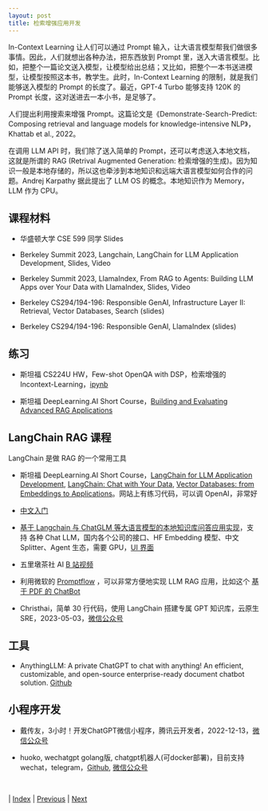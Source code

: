 ```yaml
---
layout: post
title: 检索增强应用开发
---
```


In-Context Learning 让人们可以通过 Prompt 输入，让大语言模型帮我们做很多事情。因此，人们就想出各种办法，把东西放到 Prompt 里，送入大语言模型。比如，把整个一篇论文送入模型，让模型给出总结；又比如，把整个一本书送进模型，让模型按照这本书，教学生。此时，In-Context Learning 的限制，就是我们能够送入模型的 Prompt 的长度了。最近，GPT-4 Turbo 能够支持 120K 的 Prompt 长度，这对送进去一本小书，是足够了。

人们提出利用搜索来增强 Prompt。这篇论文是《Demonstrate-Search-Predict: Composing retrieval and language models for knowledge-intensive NLP》，Khattab et al., 2022。

在调用 LLM API 时，我们除了送入简单的 Prompt，还可以考虑送入本地文档，这就是所谓的 RAG (Retrival Augmented Generation: 检索增强的生成)。因为知识一般是本地存储的，所以这也牵涉到本地知识和远端大语言模型如何合作的问题。Andrej Karpathy 据此提出了 LLM OS 的概念。本地知识作为 Memory，LLM 作为 CPU。

## 课程材料

- 华盛顿大学 CSE 599 同学 Slides

- Berkeley Summit 2023, Langchain, LangChain for LLM Application Development, Slides, Video

- Berkeley Summit 2023, LlamaIndex, From RAG to Agents: Building LLM Apps over Your Data with LlamaIndex, Slides, Video

- Berkeley CS294/194-196: Responsible GenAI, Infrastructure Layer II: Retrieval, Vector Databases, Search (slides)
- Berkeley CS294/194-196: Responsible GenAI, LlamaIndex (slides)

## 练习

- 斯坦福 CS224U HW，Few-shot OpenQA with DSP，检索增强的 Incontext-Learning，[ipynb](https://github.com/cgpotts/cs224u/blob/main/hw_openqa.ipynb)

- 斯坦福 DeepLearning.AI Short Course，[Building and Evaluating Advanced RAG Applications](https://learn.deeplearning.ai/building-evaluating-advanced-rag)

## LangChain RAG 课程

LangChain 是做 RAG 的一个常用工具

- 斯坦福 DeepLearning.AI Short Course，[LangChain for LLM Application Development](https://learn.deeplearning.ai/langchain), [LangChain: Chat with Your Data](http://learn.deeplearning.ai/langchain-chat-with-your-data), [Vector Databases: from Embeddings to Applications](https://learn.deeplearning.ai/vector-databases-embeddings-applications)。网站上有练习代码，可以调 OpenAI，非常好

- [中文入门](https://github.com/liaokongVFX/LangChain-Chinese-Getting-Started-Guide)

- [基于 Langchain 与 ChatGLM 等大语言模型的本地知识库问答应用实现](https://github.com/chatchat-space/Langchain-Chatchat)，支持 各种 Chat LLM，国内各个公司的接口、HF Embedding 模型、中文 Splitter、Agent 生态，需要 GPU，[UI 界面](https://github.com/thomas-yanxin/LangChain-ChatGLM-Webui)

- 五里墩茶社 AI [B 站视频](https://space.bilibili.com/615957867/channel/collectiondetail?sid=1234459)

- 利用微软的 [Promptflow](https://github.com/microsoft/promptflow) ，可以非常方便地实现 LLM RAG 应用，比如这个 [基于 PDF 的 ChatBot](https://github.com/microsoft/promptflow/blob/main/examples/tutorials/e2e-development/chat-with-pdf.md)

- Christhai，简单 30 行代码，使用 LangChain 搭建专属 GPT 知识库，云原生 SRE，2023-05-03，[微信公众号](https://mp.weixin.qq.com/s/ILiFpws6AqFBcQ_KnooDXw)

## 工具

- AnythingLLM: A private ChatGPT to chat with anything! An efficient, customizable, and open-source enterprise-ready document chatbot solution. [Github](https://github.com/Mintplex-Labs/anything-llm)

## 小程序开发

- 戴传友，3小时！开发ChatGPT微信小程序，腾讯云开发者，2022-12-13，[微信公众号](https://mp.weixin.qq.com/s/xVTHSMEfhwlPm2S9fug66Q)

- huoko, wechatgpt golang版, chatgpt机器人(可docker部署)，目前支持wechat，telegram，[Github](https://github.com/houko/wechatgpt), [微信公众号](https://mp.weixin.qq.com/s/gxWoOhT7_kN_T07gFxP3Yg)

<br/>

| [Index](./) | [Previous](3-19-chatbot-opt) | [Next](5-1-agent-dev)
